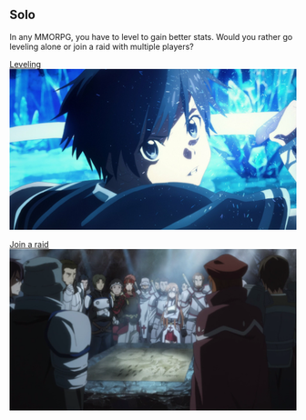 ## Solo  

In any MMORPG, you have to level to gain better stats. Would you rather go leveling alone or join a raid with multiple players?

[Leveling](levelingsolo.md)  
![](../images/levelingsolo.jpg)                     

[Join a raid](raid.md)
![](../images/raid.png)   